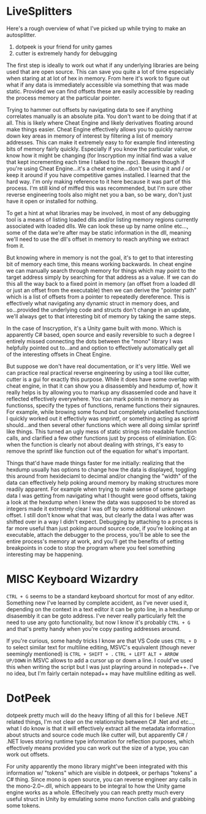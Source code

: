 # LiveSplitters

Here's a rough overview of what I've picked up while trying to make an autosplitter.

1. dotpeek is your friend for unity games
2. cutter is extremely handy for debugging

The first step is ideally to work out what if any underlying libraries are being used that are open source. This can save you quite a lot of time especially when staring at at lot of hex in memory. From here it's work to figure out what if any data is immediately accessible via something that was made static. Provided we can find offsets these are easily accessible by reading the process memory at the particular pointer.

Trying to hammer out offsets by navigating data to see if anything correlates manually is an absolute pita. You don't want to be doing that if at all. This is likely where Cheat Engine and likely derivatives floating around make things easier. Cheat Engine effectively allows you to quickly narrow down key areas in memory of interest by filtering a list of memory addresses. This can make it extremely easy to for example find interesting bits of memory fairly quickly. Especially if you know the particular value, or know how it might be changing (for Inscryption my initial find was a value that kept incrementing each time I talked to the npc). Beware though if you're using Cheat Engine...it's a cheat engine...don't be using it and / or keep it around if you have competitive games installed. I learned that the hard way. I'm only making reference to it here because it was part of this process. I'm still kind of miffed this was recommended, but I'm sure other reverse engineering tools also might net you a ban, so be wary, don't just have it open or installed for nothing.

To get a hint at what libraries may be involved, in most of any debugging tool is a means of listing loaded dlls and/or listing memory regions currently associated with loaded dlls. We can look these up by name online etc..., some of the data we're after may be static information in the dll, meaning we'll need to use the dll's offset in memory to reach anything we extract from it.

But knowing where in memory is not the goal, it's to get to that interesting bit of memory each time, this means working backwards. In cheat engine we can manually search through memory for things which may point to the target address simply by searching for that address as a value. If we can do this all the way back to a fixed point in memory (an offset from a loaded dll or just an offset from the executable) then we can derive the "pointer path" which is a list of offsets from a pointer to repeatedly dereference. This is effectively what navigating any dynamic struct in memory does, and so...provided the underlying code and structs don't change in an update, we'll always get to that interesting bit of memory by taking the same steps.

In the case of Inscryption, it's a Unity game built with mono. Which is apparently C# based, open source and easily reversible to such a degree I entirely missed connecting the dots between the "mono" library I was helpfully pointed out to...and and option to effectively automatically get all of the interesting offsets in Cheat Engine.

But suppose we don't have real documentation, or it's very little. Well we can practice real practical reverse engineering by using a tool like cutter, cutter is a gui for exactly this purpose. While it does have some overlap with cheat engine, in that it can show you a disassembly and hexdump of, how it really helps is by allowing you to markup any disassemled code and have it reflected effectively everywhere. You can mark points in memory as functionss, specify the types of functions, rename functions their signaures. For example, while browing some found but completely unlabelled functions I quickly worked out it effectivly was snprintf, or something acting as sprintf should...and then several other functions which were all doing similar sprintf like things. This turned an ugly mess of static strings into readable function calls, and clarified a few other functions just by process of eliminiation. EG: when the function is clearly not about dealing with strings, it's easy to remove the sprintf like function out of the equation for what's important.

Things that'd have made things faster for me initially: realizing that the hexdump usually has options to change how the data is displayed, toggling this around from hexideciaml to decimal and/or changing the "width" of the data can effectively help poking around memory by making structures more readily apparent. For example when trying to make sense of some garbage data I was getting from navigating what I thought were good offsets, taking a look at the hexdump when I knew the data was supposed to be stored as integers made it extremely clear I was off by some additional unknown offset. I still don't know what that was, but clearly the data I was after was shifted over in a way I didn't expect. Debugging by attaching to a process is far more useful than just poking around source code, if you're looking at an executable, attach the debugger to the process, you'll be able to see the entire process's memory at work, and you'll get the benefits of setting breakpoints in code to stop the program where you feel something interesting may be happening.

# MISC Keyboard Wizardry
`CTRL + G` seems to be a standard keyboard shortcut for most of any editor. Something new I've learned by complete accident, as I've never used it, depending on the context in a text editor it can be goto line, in a hexdump or disasembly it can be goto address. I've never really particularly felt the need to use any goto functionality, but now I know it's probably `CTRL + G` and that's pretty handy when you're copy pasting addresses around.

If you're curious, some handy tricks I know are that VS Code uses `CTRL + D` to select similar text for multiline editing, MSVC's equivalent (though never seemingly mentioned) is `CTRL + SHIFT + .` `CTRL + LEFT ALT + ARROW UP/DOWN` in MSVC allows to add a cursor up or down a line. I could've used this when writing the script but I was just playring around in notepad++. I've no idea, but I'm fairly certain notepad++ may have multiline editing as well.

# DotPeek
dotpeek pretty much will do the heavy lifting of all this for I believe .NET related things, I'm not clear on the relationship between C# .Net and etc..., what I do know is that it will effectively extract all the metadata information about structs and source code much like cutter will, but apparently C# / .NET loves storing runtime type information for reflection purposes, which effectively means provided you can work out the size of a type, you can work out offsets.

For unity apparently the mono library might've been integrated with this information w/ "tokens" which are visible in dotpeek, or perhaps "tokens" a C# thing. Since mono is open source, you can reverse engineer any calls in the mono-2.0~.dll, which appears to be integral to how the Unity game engine works as a whole. Effecitvely you can reach pretty much every useful struct in Unity by emulating some mono function calls and grabbing some tokens.

